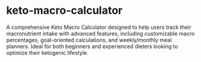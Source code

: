 # keto-macro-calculator
A comprehensive Keto Macro Calculator designed to help users track their macronutrient intake with advanced features, including customizable macro percentages, goal-oriented calculations, and weekly/monthly meal planners. Ideal for both beginners and experienced dieters looking to optimize their ketogenic lifestyle.

